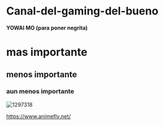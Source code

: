 # Canal-del-gaming-del-bueno

**YOWAI MO (para poner negrita)**

# mas importante
## menos importante
### aun menos importante

![1297318](https://github.com/xinjiechen2006/Canal-del-gaming-del-bueno/assets/162314286/2d88a079-1736-473b-98ee-47f55f6e435d)

https://www.animeflv.net/

